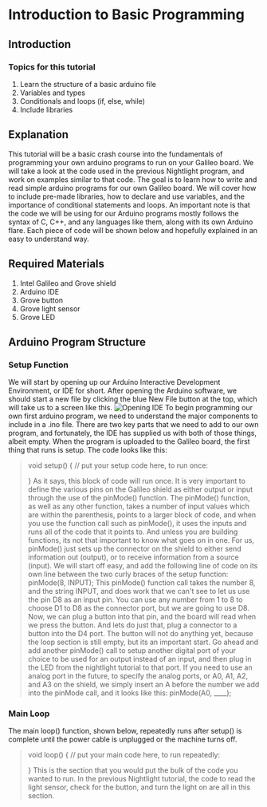 # Introduction to Basic Programming

## Introduction

### Topics for this tutorial
  1. Learn the structure of a basic arduino file
  2. Variables and types
  3. Conditionals and loops (if, else, while)
  4. Include libraries

## Explanation
This tutorial will be a basic crash course into the fundamentals of programming your own arduino programs to run on your Galileo board. We will take a look at the code used in the previous Nightlight program, and work on examples similar to that code. The goal is to learn how to write and read simple arduino programs for our own Galileo board. We will cover how to include pre-made libraries, how to declare and use variables, and the importance of conditional statements and loops. 
An important note is that the code we will be using for our Arduino programs mostly follows the syntax of C, C++, and any languages like them, along with its own Arduino flare. Each piece of code will be shown below and hopefully explained in an easy to understand way.

## Required Materials
  1. Intel Galileo and Grove shield
  2. Arduino IDE
  3. Grove button
  4. Grove light sensor
  5. Grove LED

## Arduino Program Structure
### Setup Function
We will start by opening up our Arduino Interactive Development Environment, or IDE for short. After opening the Arduino software, we should start a new file by clicking the blue New File button at the top, which will take us to a screen like this. 
![Opening IDE](https://cloud.githubusercontent.com/assets/22579849/23933974/52b7030c-08ff-11e7-945e-995b8be870ee.PNG)
To begin programming our own first arduino program, we need to understand the major components to include in a .ino file. There are two key parts that we need to add to our own program, and fortunately, the IDE has supplied us with both of those things, albeit empty. When the program is uploaded to the Galileo board, the first thing that runs is setup. The code looks like this:
>  void setup() {
>  // put your setup code here, to run once:
>  
>  }
As it says, this block of code will run once. It is very important to define the various pins on the Galileo shield as either output or input through the use of the pinMode() function. The pinMode() function, as well as any other function, takes a number of input values which are within the parenthesis, points to a larger block of code, and when you use the function call such as pinMode(), it uses the inputs and runs all of the code that it points to. And unless you are building functions, its not that important to know what goes on in one. For us, pinMode() just sets up the connector on the shield to either send information out (output), or to receive information from a source (input). We will start off easy, and add the following line of code on its own line between the two curly braces of the setup function:
>  pinMode(8, INPUT);
This pinMode() function call takes the number 8, and the string INPUT, and does work that we can't see to let us use the pin D8 as an input pin. You can use any number from 1 to 8 to choose D1 to D8 as the connector port, but we are going to use D8. Now, we can plug a button into that pin, and the board will read when we press the button. And lets do just that, plug a connector to a button into the D4 port. The button will not do anything yet, because the loop section is still empty, but its an important start. 
Go ahead and add another pinMode() call to setup another digital port of your choice to be used for an output instead of an input, and then plug in the LED from the nightlight tutorial to that port. If you need to use an analog port in the future, to specify the analog ports, or A0, A1, A2, and A3 on the shield, we simply insert an A before the number we add into the pinMode call, and it looks like this:
>  pinMode(A0, ____);
### Main Loop
The main loop() function, shown below, repeatedly runs after setup() is complete until the power cable is unplugged or the machine turns off. 
>  void loop() {
>    // put your main code here, to run repeatedly:
>
>  }
This is the section that you would put the bulk of the code you wanted to run. In the previous Nightlight tutorial, the code to read the light sensor, check for the button, and turn the light on are all in this section. 
